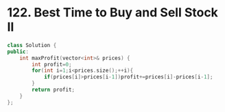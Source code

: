 # 122. Best Time to Buy and Sell Stock II

```c++
class Solution {
public:
    int maxProfit(vector<int>& prices) {
        int profit=0;
        for(int i=1;i<prices.size();++i){
            if(prices[i]>prices[i-1])profit+=prices[i]-prices[i-1];
        }
        return profit;
    }
};
```